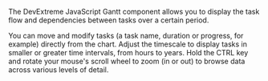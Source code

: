 The DevExtreme JavaScript Gantt component allows you to display the task flow and dependencies between tasks over a certain period.

You can move and modify tasks (a task name, duration or progress, for example) directly from the chart. Adjust the timescale to display tasks in smaller or greater time intervals, from hours to years. Hold the CTRL key and rotate your mouse's scroll wheel to zoom (in or out) to browse data across various levels of detail.
